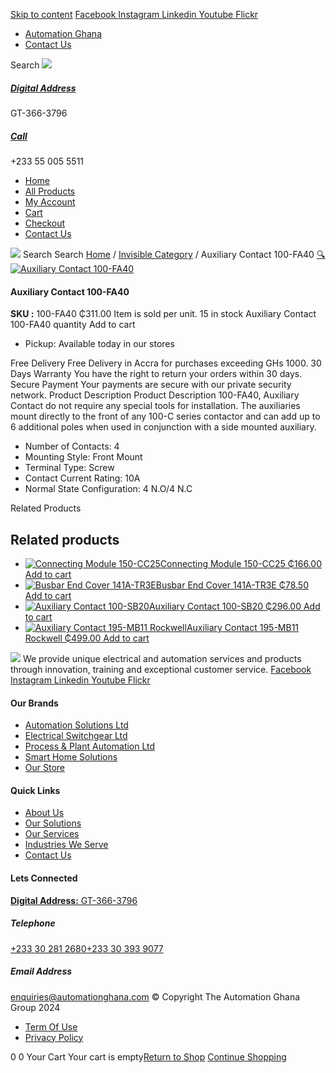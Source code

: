 [Skip to content](https://store.automationghana.com/product/auxiliary-contact-100-fa40-rockwell/#content)
[ Facebook ](https://www.facebook.com/automationgh/) [ Instagram ](https://www.instagram.com/automationgh/) [ Linkedin ](https://www.linkedin.com/company/the-automation-ghana-limited/) [ Youtube ](https://www.youtube.com/channel/UCurrRDUSm5oIW39VXjn1u0w) [ Flickr ](https://www.flickr.com/photos/181794037@N07/)
  * [ Automation Ghana ](https://automationghana.com)
  * [ Contact Us ](https://store.automationghana.com/contact/)


Search
[ ![](https://store.automationghana.com/wp-content/uploads/2024/04/Website-TAGG-Logo-BLUE.png) ](https://store.automationghana.com/)
[ ](https://maps.app.goo.gl/m4xeaagWCNbLk4jM6)
#####  [ Digital Address ](https://maps.app.goo.gl/m4xeaagWCNbLk4jM6)
GT-366-3796 
[ ](tel:+233550055511)
#####  [ Call ](tel:+233550055511)
+233 55 005 5511 
  * [Home](https://store.automationghana.com/)
  * [All Products](https://store.automationghana.com/shop/)
  * [My Account](https://store.automationghana.com/my-account/)
  * [Cart](https://store.automationghana.com/cart/)
  * [Checkout](https://store.automationghana.com/checkout/)
  * [Contact Us](https://store.automationghana.com/contact/)


[![](https://store.automationghana.com/wp-content/uploads/2024/04/AutomationGhana_logo_white.png)](https://store.automationghana.com)
Search
Search
[Home](https://store.automationghana.com) / [Invisible Category](https://store.automationghana.com/product-category/invisible-category/) / Auxiliary Contact 100-FA40
[🔍](https://store.automationghana.com/product/auxiliary-contact-100-fa40-rockwell/)
[![Auxiliary Contact 100-FA40](https://store.automationghana.com/wp-content/uploads/2020/11/100-FA40.jpg)](https://store.automationghana.com/wp-content/uploads/2020/11/100-FA40.jpg)
####  Auxiliary Contact 100-FA40 
**SKU :** 100-FA40 
₵311.00
Item is sold per unit.
15 in stock
Auxiliary Contact 100-FA40 quantity
Add to cart
  * Pickup: Available today in our stores


Free Delivery 
Free Delivery in Accra for purchases exceeding GHs 1000. 
30 Days Warranty 
You have the right to return your orders within 30 days. 
Secure Payment 
Your payments are secure with our private security network. 
Product Description
Product Description
100-FA40, Auxiliary Contact do not require any special tools for installation. The auxiliaries mount directly to the front of any 100-C series contactor and can add up to 6 additional poles when used in conjunction with a side mounted auxiliary. 
  * Number of Contacts: 4
  * Mounting Style: Front Mount
  * Terminal Type: Screw
  * Contact Current Rating: 10A
  * Normal State Configuration: 4 N.O/4 N.C


Related Products 
## Related products
  * [![Connecting Module 150-CC25](https://store.automationghana.com/wp-content/uploads/2020/12/150-CC25.jpg)Connecting Module 150-CC25 ₵166.00 ](https://store.automationghana.com/product/connecting-module-150-cc25/)
[Add to cart](https://store.automationghana.com/product/auxiliary-contact-100-fa40-rockwell/?add-to-cart=2987)
  * [![Busbar End Cover 141A-TR3E](https://store.automationghana.com/wp-content/uploads/2020/12/141A-TR3E-300x300.jpg)Busbar End Cover 141A-TR3E ₵78.50 ](https://store.automationghana.com/product/busbar-end-cover-141a-tr3e/)
[Add to cart](https://store.automationghana.com/product/auxiliary-contact-100-fa40-rockwell/?add-to-cart=2977)
  * [![Auxiliary Contact 100-SB20](https://store.automationghana.com/wp-content/uploads/2020/11/Allen-Bradley-100S-300x300.jpg)Auxiliary Contact 100-SB20 ₵296.00 ](https://store.automationghana.com/product/auxiliary-contact-100-sb20/)
[Add to cart](https://store.automationghana.com/product/auxiliary-contact-100-fa40-rockwell/?add-to-cart=2956)
  * [![Auxiliary Contact 195-MB11 Rockwell](https://store.automationghana.com/wp-content/uploads/2020/11/MB11-300x300.jpg)Auxiliary Contact 195-MB11 Rockwell ₵499.00 ](https://store.automationghana.com/product/auxiliary-contact-195-mb11/)
[Add to cart](https://store.automationghana.com/product/auxiliary-contact-100-fa40-rockwell/?add-to-cart=2946)


![](https://store.automationghana.com/wp-content/uploads/2024/04/AutomationGhana_logo_white.png)
We provide unique electrical and automation services and products through innovation, training and exceptional customer service.
[ Facebook ](https://www.facebook.com/automationgh/) [ Instagram ](https://www.instagram.com/automationgh/) [ Linkedin ](https://www.linkedin.com/company/the-automation-ghana-limited/) [ Youtube ](https://www.youtube.com/channel/UCurrRDUSm5oIW39VXjn1u0w) [ Flickr ](https://www.flickr.com/photos/181794037@N07/)
#### Our Brands
  * [ Automation Solutions Ltd ](https://store.automationghana.com/product/auxiliary-contact-100-fa40-rockwell/)
  * [ Electrical Switchgear Ltd ](https://store.automationghana.com/product/auxiliary-contact-100-fa40-rockwell/)
  * [ Process & Plant Automation Ltd ](https://store.automationghana.com/product/auxiliary-contact-100-fa40-rockwell/)
  * [ Smart Home Solutions ](https://store.automationghana.com/product/auxiliary-contact-100-fa40-rockwell/)
  * [ Our Store ](https://store.automationghana.com/product/auxiliary-contact-100-fa40-rockwell/)


#### Quick Links
  * [ About Us ](https://store.automationghana.com/product/auxiliary-contact-100-fa40-rockwell/)
  * [ Our Solutions ](https://store.automationghana.com/product/auxiliary-contact-100-fa40-rockwell/)
  * [ Our Services ](https://store.automationghana.com/product/auxiliary-contact-100-fa40-rockwell/)
  * [ Industries We Serve ](https://store.automationghana.com/product/auxiliary-contact-100-fa40-rockwell/)
  * [ Contact Us ](https://store.automationghana.com/product/auxiliary-contact-100-fa40-rockwell/)


#### Lets Connected
[**Digital Address:** GT-366-3796](https://maps.app.goo.gl/m4xeaagWCNbLk4jM6)
#####  Telephone 
[ +233 30 281 2680](tel:+233302812680)[+233 30 393 9077](https://store.automationghana.com/product/auxiliary-contact-100-fa40-rockwell/+233303939077)
#####  Email Address 
enquiries@automationghana.com 
© Copyright The Automation Ghana Group 2024
  * [ Term Of Use ](https://store.automationghana.com/product/auxiliary-contact-100-fa40-rockwell/)
  * [ Privacy Policy ](https://store.automationghana.com/product/auxiliary-contact-100-fa40-rockwell/)


0
0
Your Cart
Your cart is empty[Return to Shop](https://store.automationghana.com/shop/)
[Continue Shopping](https://store.automationghana.com/product/auxiliary-contact-100-fa40-rockwell/)
